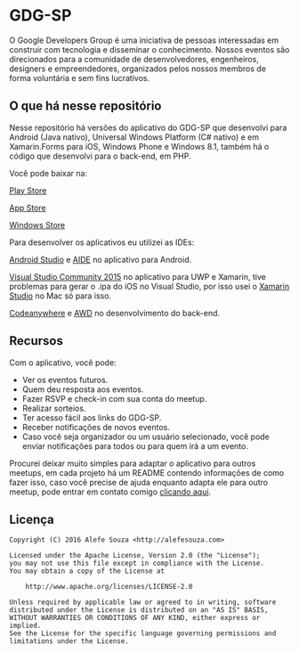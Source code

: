 GDG-SP
=====

O Google Developers Group é uma iniciativa de pessoas interessadas em construir com tecnologia e disseminar o conhecimento. Nossos eventos são direcionados para a comunidade de desenvolvedores, engenheiros, designers e empreendedores, organizados pelos nossos membros de forma voluntária e sem fins lucrativos.

O que há nesse repositório
-----

Nesse repositório há versões do aplicativo do GDG-SP que desenvolvi para Android (Java nativo), Universal Windows Platform (C# nativo) e em Xamarin.Forms para iOS, Windows Phone e Windows 8.1, também há o código que desenvolvi para o back-end, em PHP.

Você pode baixar na:

[Play Store](https://play.google.com/store/apps/details?id=org.gdgsp)

[App Store](https://itunes.apple.com/app/gdg-sp/id1135565491)

[Windows Store](https://www.microsoft.com/store/apps/gdg-sp/9nblggh4xcj7)

Para desenvolver os aplicativos eu utilizei as IDEs:

[Android Studio](https://developer.android.com/studio/index.html) e [AIDE](https://play.google.com/store/apps/details?id=com.aide.ui) no aplicativo para Android.

[Visual Studio Community 2015](https://www.visualstudio.com/pt-br/products/visual-studio-community-vs.aspx) no aplicativo para UWP e Xamarin, tive problemas para gerar o .ipa do iOS no Visual Studio, por isso usei o [Xamarin Studio](https://www.xamarin.com/studio) no Mac só para isso.

[Codeanywhere](https://codeanywhere.com) e [AWD](https://play.google.com/store/apps/details?id=org.kidinov.awd) no desenvolvimento do back-end.

Recursos
-----

Com o aplicativo, você pode:

- Ver os eventos futuros.
- Quem deu resposta aos eventos.
- Fazer RSVP e check-in com sua conta do meetup.
- Realizar sorteios.
- Ter acesso fácil aos links do GDG-SP.
- Receber notificações de novos eventos.
- Caso você seja organizador ou um usuário selecionado, você pode enviar notificações para todos ou para quem irá a um evento.

Procurei deixar muito simples para adaptar o aplicativo para outros meetups, em cada projeto há um README contendo informações de como fazer isso, caso você precise de ajuda enquanto adapta ele para outro meetup, pode entrar em contato comigo [clicando aqui](mailto:contato@alefesouza.com).

Licença
-----

    Copyright (C) 2016 Alefe Souza <http://alefesouza.com>

    Licensed under the Apache License, Version 2.0 (the "License");
    you may not use this file except in compliance with the License.
    You may obtain a copy of the License at

        http://www.apache.org/licenses/LICENSE-2.0

    Unless required by applicable law or agreed to in writing, software
    distributed under the License is distributed on an "AS IS" BASIS,
    WITHOUT WARRANTIES OR CONDITIONS OF ANY KIND, either express or implied.
    See the License for the specific language governing permissions and
    limitations under the License.
